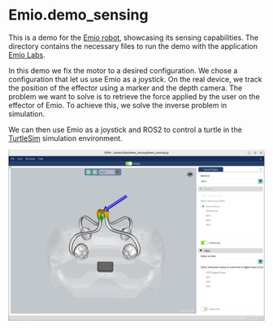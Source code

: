 # Emio.demo_sensing

This is a demo for the [Emio robot](https://compliance-robotics.com/compliance-lab/), showcasing its sensing capabilities. The directory contains the necessary files to run the demo with the application [Emio Labs](https://mailchi.mp/compliance-robotics.com/download-emio-labs).

In this demo we fix the motor to a desired configuration. We chose a configuration that let us use Emio as a joystick. 
On the real device, we track the position of the effector using a marker and the depth camera.
The problem we want to solve is to retrieve the force applied by the user on the effector of Emio. To achieve this, we solve the inverse problem in simulation.  

We can then use Emio as a joystick and ROS2 to control a turtle in the [TurtleSim](https://docs.ros.org/en/jazzy/Tutorials/Beginner-CLI-Tools/Introducing-Turtlesim/Introducing-Turtlesim.html) simulation environment.

![Emio in simulation](data/images//emio-sensing.png)
